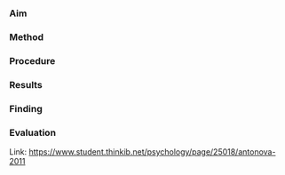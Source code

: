 ### Aim

### Method

### Procedure 

### Results 

### Finding 

### Evaluation 

Link: https://www.student.thinkib.net/psychology/page/25018/antonova-2011